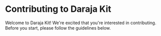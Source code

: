 # Contributing to Daraja Kit

Welcome to Daraja Kit! We're excited that you're interested in contributing. Before you start, please follow the guidelines below.
